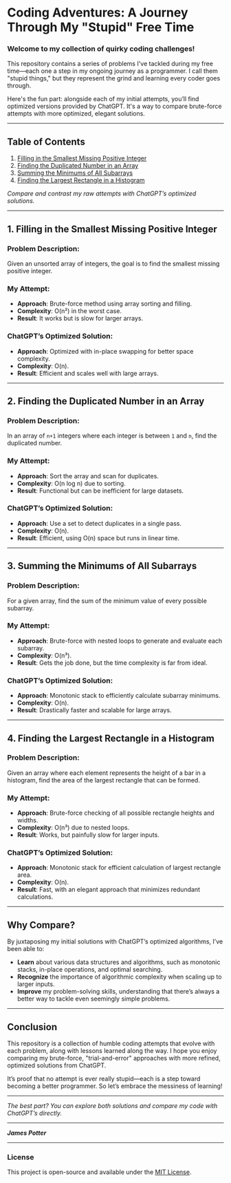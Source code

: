 # **Coding Adventures: A Journey Through My "Stupid" Free Time**

### Welcome to my collection of quirky coding challenges!

This repository contains a series of problems I've tackled during my free time—each one a step in my ongoing journey as a programmer. I call them "stupid things," but they represent the grind and learning every coder goes through. 

Here's the fun part: alongside each of my initial attempts, you’ll find optimized versions provided by ChatGPT. It's a way to compare brute-force attempts with more optimized, elegant solutions.

---

## **Table of Contents**

1. [Filling in the Smallest Missing Positive Integer](#1-filling-in-the-smallest-missing-positive-integer)
2. [Finding the Duplicated Number in an Array](#2-finding-the-duplicated-number-in-an-array)
3. [Summing the Minimums of All Subarrays](#3-summing-the-minimums-of-all-subarrays)
4. [Finding the Largest Rectangle in a Histogram](#4-finding-the-largest-rectangle-in-a-histogram)

*Compare and contrast my raw attempts with ChatGPT’s optimized solutions.*

---

## 1. **Filling in the Smallest Missing Positive Integer**

### Problem Description:
Given an unsorted array of integers, the goal is to find the smallest missing positive integer.

### My Attempt:
- **Approach**: Brute-force method using array sorting and filling.
- **Complexity**: O(n²) in the worst case.
- **Result**: It works but is slow for larger arrays.

### ChatGPT’s Optimized Solution:
- **Approach**: Optimized with in-place swapping for better space complexity.
- **Complexity**: O(n).
- **Result**: Efficient and scales well with large arrays.

---

## 2. **Finding the Duplicated Number in an Array**

### Problem Description:
In an array of `n+1` integers where each integer is between `1` and `n`, find the duplicated number.

### My Attempt:
- **Approach**: Sort the array and scan for duplicates.
- **Complexity**: O(n log n) due to sorting.
- **Result**: Functional but can be inefficient for large datasets.

### ChatGPT’s Optimized Solution:
- **Approach**: Use a set to detect duplicates in a single pass.
- **Complexity**: O(n).
- **Result**: Efficient, using O(n) space but runs in linear time.

---

## 3. **Summing the Minimums of All Subarrays**

### Problem Description:
For a given array, find the sum of the minimum value of every possible subarray.

### My Attempt:
- **Approach**: Brute-force with nested loops to generate and evaluate each subarray.
- **Complexity**: O(n³).
- **Result**: Gets the job done, but the time complexity is far from ideal.

### ChatGPT’s Optimized Solution:
- **Approach**: Monotonic stack to efficiently calculate subarray minimums.
- **Complexity**: O(n).
- **Result**: Drastically faster and scalable for large arrays.

---

## 4. **Finding the Largest Rectangle in a Histogram**

### Problem Description:
Given an array where each element represents the height of a bar in a histogram, find the area of the largest rectangle that can be formed.

### My Attempt:
- **Approach**: Brute-force checking of all possible rectangle heights and widths.
- **Complexity**: O(n³) due to nested loops.
- **Result**: Works, but painfully slow for larger inputs.

### ChatGPT’s Optimized Solution:
- **Approach**: Monotonic stack for efficient calculation of largest rectangle area.
- **Complexity**: O(n).
- **Result**: Fast, with an elegant approach that minimizes redundant calculations.

---

## **Why Compare?**

By juxtaposing my initial solutions with ChatGPT’s optimized algorithms, I’ve been able to:
- **Learn** about various data structures and algorithms, such as monotonic stacks, in-place operations, and optimal searching.
- **Recognize** the importance of algorithmic complexity when scaling up to larger inputs.
- **Improve** my problem-solving skills, understanding that there’s always a better way to tackle even seemingly simple problems.

---

## **Conclusion**

This repository is a collection of humble coding attempts that evolve with each problem, along with lessons learned along the way. I hope you enjoy comparing my brute-force, "trial-and-error" approaches with more refined, optimized solutions from ChatGPT.

It’s proof that no attempt is ever really stupid—each is a step toward becoming a better programmer. So let’s embrace the messiness of learning!

---

*The best part? You can explore both solutions and compare my code with ChatGPT’s directly.*

---

_**James Potter**_

---

### **License**
This project is open-source and available under the [MIT License](LICENSE).
